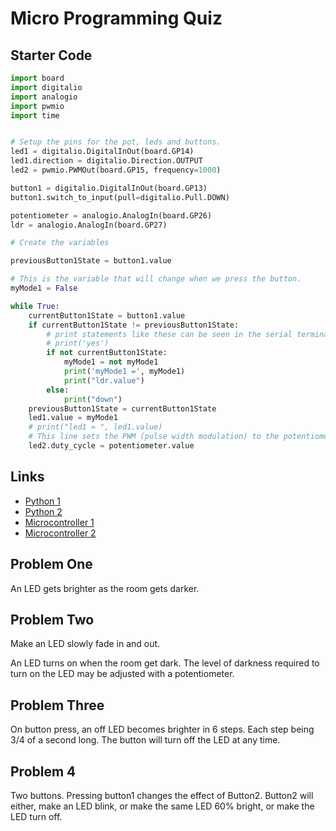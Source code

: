 # Micro Programming Quiz

## Starter Code

```python
import board
import digitalio
import analogio
import pwmio
import time


# Setup the pins for the pot, leds and buttons.
led1 = digitalio.DigitalInOut(board.GP14)
led1.direction = digitalio.Direction.OUTPUT
led2 = pwmio.PWMOut(board.GP15, frequency=1000)

button1 = digitalio.DigitalInOut(board.GP13)
button1.switch_to_input(pull=digitalio.Pull.DOWN)

potentiometer = analogio.AnalogIn(board.GP26)
ldr = analogio.AnalogIn(board.GP27)

# Create the variables

previousButton1State = button1.value

# This is the variable that will change when we press the button.
myMode1 = False

while True:
    currentButton1State = button1.value
    if currentButton1State != previousButton1State:
        # print statements like these can be seen in the serial terminal
        # print('yes')
        if not currentButton1State:
            myMode1 = not myMode1
            print('myMode1 =', myMode1)
            print("ldr.value")
        else:
            print("down")
    previousButton1State = currentButton1State
    led1.value = myMode1
    # print("led1 = ", led1.value)
    # This line sets the PWM (pulse width modulation) to the potentiometer value.
    led2.duty_cycle = potentiometer.value
```

## Links

- [Python 1](../programming_intro/python_lesson.md)
- [Python 2](../programming_2/programming_02.md)
- [Microcontroller 1](../microcontroller_intro/microcontroller_intro.md)
- [Microcontroller 2](../microcontroller_two/)

## Problem One

An LED gets brighter as the room gets darker.

## Problem Two

Make an LED slowly fade in and out.

An LED turns on when the room get dark. The level of darkness required to turn on the LED may be adjusted with a potentiometer.

## Problem Three

On button press, an off LED becomes brighter in 6 steps. Each step being 3/4 of a second long.
The button will turn off the LED at any time.

## Problem 4

Two buttons. Pressing button1 changes the effect of Button2. Button2 will either, make an LED blink, or make the same LED 60% bright, or make the LED turn off.
